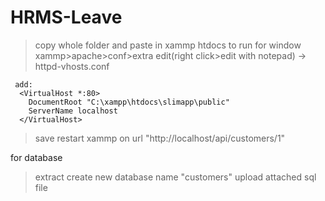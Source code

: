 # HRMS-Leave


>copy whole folder and paste in xammp htdocs
>to run for window
       xammp>apache>conf>extra
       edit(right click>edit with notepad) -> httpd-vhosts.conf
  
     add:
      <VirtualHost *:80>
        DocumentRoot "C:\xampp\htdocs\slimapp\public"
        ServerName localhost
      </VirtualHost>

>save 
>restart xammp
>on url "http://localhost/api/customers/1" 

for database
>extract
>create new database name "customers"
>upload attached sql file 
